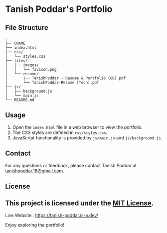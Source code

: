 # Tanish Poddar's Portfolio


## File Structure
```
.
├── CNAME
├── index.html
├── css/
│   └── styles.css
├── files/
│   ├── images/
│   │   └── favicon.png
│   └── resume/
│       ├── TanishPoddar - Resume & Portfolio (GD).pdf
│       └── TanishPoddar-Resume (Tech).pdf
├── js/
│   ├── background.js
│   └── main.js
└── README.md
```

## Usage
1. Open the `index.html` file in a web browser to view the portfolio.
2. The CSS styles are defined in `css/styles.css`.
3. JavaScript functionality is provided by `js/main.js` and `js/background.js`.

## Contact
For any questions or feedback, please contact Tanish Poddar at tanishpoddar.18@gmail.com.

## License
This project is licensed under the [MIT License](LICENSE).
---
Live Website : https://tanish-poddar.is-a.dev/

Enjoy exploring the portfolio!